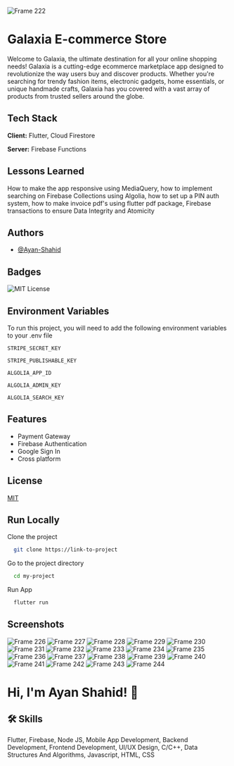![Frame 222](https://github.com/Ayan-Shahid/Galaxia-E-commerce-Store/assets/63579232/4f885f95-feb8-4827-995e-4bd913d75838)

# Galaxia E-commerce Store

Welcome to Galaxia, the ultimate destination for all your online shopping needs! Galaxia is a cutting-edge ecommerce marketplace app designed to revolutionize the way users buy and discover products. Whether you're searching for trendy fashion items, electronic gadgets, home essentials, or unique handmade crafts, Galaxia has you covered with a vast array of products from trusted sellers around the globe.




## Tech Stack

**Client:** Flutter, Cloud Firestore

**Server:** Firebase Functions


## Lessons Learned

How to make the app responsive using MediaQuery, how to implement searching on Firebase Collections using Algolia, how to set up a PIN auth system, how to make invoice pdf's using flutter pdf package, Firebase transactions to ensure Data Integrity and Atomicity


## Authors

- [@Ayan-Shahid](https://www.github.com/Ayan-Shahid)


## Badges



![MIT License](https://img.shields.io/badge/License-MIT-green.svg)

## Environment Variables

To run this project, you will need to add the following environment variables to your .env file

`STRIPE_SECRET_KEY`

`STRIPE_PUBLISHABLE_KEY`

`ALGOLIA_APP_ID`

`ALGOLIA_ADMIN_KEY`

`ALGOLIA_SEARCH_KEY`


## Features

- Payment Gateway
- Firebase Authentication
- Google Sign In
- Cross platform


## License

[MIT](https://choosealicense.com/licenses/mit/)


## Run Locally

Clone the project

```bash
  git clone https://link-to-project
```

Go to the project directory

```bash
  cd my-project
```

Run App

```bash
  flutter run
```


## Screenshots

![Frame 226](https://github.com/Ayan-Shahid/Galaxia-E-commerce-Store/assets/63579232/d569d22c-516f-42ea-9343-41525210420c)
![Frame 227](https://github.com/Ayan-Shahid/Galaxia-E-commerce-Store/assets/63579232/5350c5c6-d998-48c5-8f31-f9b25993486c)
![Frame 228](https://github.com/Ayan-Shahid/Galaxia-E-commerce-Store/assets/63579232/96019c11-ca1d-412d-9346-47078db459b8)
![Frame 229](https://github.com/Ayan-Shahid/Galaxia-E-commerce-Store/assets/63579232/443915bc-87e3-4d25-bb33-2740e08b96c1)
![Frame 230](https://github.com/Ayan-Shahid/Galaxia-E-commerce-Store/assets/63579232/7771c7ae-ccd8-466c-8ae2-a64492de0893)
![Frame 231](https://github.com/Ayan-Shahid/Galaxia-E-commerce-Store/assets/63579232/a415a731-1c88-4876-8e8a-e27fb9197782)
![Frame 232](https://github.com/Ayan-Shahid/Galaxia-E-commerce-Store/assets/63579232/3aed656c-096d-402f-b8f1-d9efffbae3a2)
![Frame 233](https://github.com/Ayan-Shahid/Galaxia-E-commerce-Store/assets/63579232/5af41808-0102-4a79-bf74-4aa33bd0dd2a)
![Frame 234](https://github.com/Ayan-Shahid/Galaxia-E-commerce-Store/assets/63579232/273b67fe-a034-4a21-8465-173d93d09a2d)
![Frame 235](https://github.com/Ayan-Shahid/Galaxia-E-commerce-Store/assets/63579232/3190574e-5fe9-431a-8c79-c47e4f1dc072)
![Frame 236](https://github.com/Ayan-Shahid/Galaxia-E-commerce-Store/assets/63579232/ec7c318d-c960-4489-a38f-7478b250e34c)
![Frame 237](https://github.com/Ayan-Shahid/Galaxia-E-commerce-Store/assets/63579232/c4acdd17-9f61-4ac4-8200-c63294786f8d)
![Frame 238](https://github.com/Ayan-Shahid/Galaxia-E-commerce-Store/assets/63579232/d72d3043-c158-4b5b-b0b9-5f6759146f13)
![Frame 239](https://github.com/Ayan-Shahid/Galaxia-E-commerce-Store/assets/63579232/8e2f3c07-73f4-40d2-a9a6-0363d816abe4)
![Frame 240](https://github.com/Ayan-Shahid/Galaxia-E-commerce-Store/assets/63579232/25244cf7-d741-43b5-a8fe-269eb3f20a98)
![Frame 241](https://github.com/Ayan-Shahid/Galaxia-E-commerce-Store/assets/63579232/449cda0c-aeac-40f5-a5c1-83698b52fb33)
![Frame 242](https://github.com/Ayan-Shahid/Galaxia-E-commerce-Store/assets/63579232/3433ada7-81dd-410d-a395-906b1637a09c)
![Frame 243](https://github.com/Ayan-Shahid/Galaxia-E-commerce-Store/assets/63579232/13576e9c-c99d-45d3-acab-bc2be8a988d6)
![Frame 244](https://github.com/Ayan-Shahid/Galaxia-E-commerce-Store/assets/63579232/7f3856b4-e8e8-4794-88b4-fdf45fd6adb8)



# Hi, I'm Ayan Shahid! 👋


## 🛠 Skills
Flutter, Firebase, Node JS, Mobile App Development, Backend Development, Frontend Development, UI/UX Design, C/C++, Data Structures And Algorithms, Javascript, HTML, CSS


